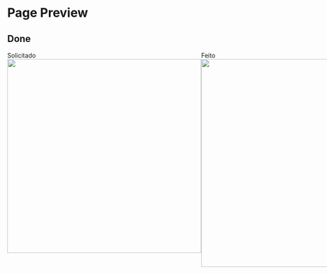 # Page Preview
## Done
<div style="display: flex; justify-content:space-between;">
  <div>
    <span>Solicitado</span>
    <img src="https://i.imgur.com/CdJEJEK.png" style="width: 444px;">
  </div>
  <div>
    <span>Feito</span>
    <img src="https://i.imgur.com/AnhW1xx.png" style="width: 476px;">
  </div>
</div>

